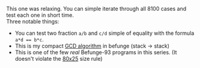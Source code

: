 This one was relaxing. You can simple iterate through all 8100 cases and test each one in short time.  
Three notable things:

- You can test two fraction `a/b` and `c/d` simple of equality with the formula `a*d == b*c`.
- This is my compact [GCD algorithm](http://en.wikipedia.org/wiki/Euclidean_algorithm) in befunge (stack -> stack)
- This is one of the few *real* Befunge-93 programs in this series. (It doesn't violate the [80x25](https://github.com/catseye/Befunge-93/blob/master/doc/Befunge-93.markdown) size rule)